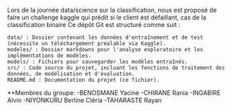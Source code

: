 Lors de la journée data/science sur la classification, nous est proposé de faire un challenge kaggle qui prédit si le client est défaillant, cas de la classification binaire
Ce dépôt Git est structuré comme suit :

    data/ : Dossier contenant les données d'entraînement et de test (nécessite un téléchargement préalable via Kaggle).
    modeles/ : Dossier markdowns pour l'analyse exploratoire et les implémentations de modèles.
    models/ : Fichiers pour sauvegarder les modèles entraînés.
    src/ : Code source du projet, incluant les fonctions de traitement des données, de modélisation et d'évaluation.
    README.md : Documentation du projet (ce fichier).

**Membres du groupe:
    -BENOSMANE Yacine
    -CHIRANE Rania
    -INGABIRE Alvin
    -NIYONKURU Berline Cléria
    -TAHARASTE Rayan
